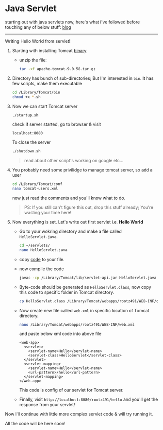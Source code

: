 #	Java Servlet

starting out with java servlets now, here's what i've followed before touching any of below stuff: [blog](https://www.herongyang.com/JSP/macOS-My-First-Servlet-Page.html)

---

Writing Hello World from servlet!

1. Starting with installing Tomcat [binary](https://dlcdn.apache.org/tomcat/tomcat-9/v9.0.58/bin/apache-tomcat-9.0.58.tar.gz)

	*	unzip the file: 
		```sh
		tar -xf apache-tomcat-9.0.58.tar.gz
		```

2.	Directory has bunch of sub-directories; But I'm interested in `bin`.
	It has few scripts, make them executable
	```sh
	cd /Library/Tomcat/bin
	chmod +x *.sh
	```

3.	Now we can start Tomcat server
	```sh
	./startup.sh
	```
	check if server started, go to browser & visit
	```
	localhost:8080
	```
	To close the server
	```sh
	./shutdown.sh
	```
	> read about other script's working on google etc...

4.	You probably need some privilidge to manage tomcat server, so add a user
	```sh
	cd /Library/Tomcat/conf
	nano tomcat-users.xml
	```
	now just read the comments and you'll know what to do.
	> PS: If you still can't figure this out, drop this stuff already; You're wasting your time here!

5.	Now everything is set. Let's write out first servlet i.e. **Hello World**
	*	Go to your wokring directory and make a file called `HelloServlet.java`.
		```sh
		cd ~/servlets/
		nano HelloServlet.java
		```
	*	copy [code](./HelloServlet.java) to your file.
	*	now compile the code
		```sh
		javac -cp /Library/Tomcat/lib/servlet-api.jar HelloServlet.java
		```
	*	Byte-code should be generated as `HelloServlet.class`, now copy this code to specific folder in Tomcat directory.
		```sh
		cp HelloServlet.class /Library/Tomcat/webapps/rootz491/WEB-INF/classes
		```

	*	Now create new file called `web.xml` in specific location of Tomcat directory.
		```sh
		nano /Library/Tomcat/webapps/rootz491/WEB-INF/web.xml
		```
		and paste below xml code into above file
		```
		<web-app>
		  <servlet>
		    <servlet-name>Hello</servlet-name>
		    <servlet-class>HelloServlet</servlet-class>
		  </servlet>
		  <servlet-mapping>
		    <servlet-name>Hello</servlet-name>
		    <url-pattern>/hello</url-pattern>
		  </servlet-mapping>
		</web-app>
		```
		This code is config of our servlet for Tomcat server.

	*	Finally, visit `http://localhost:8080/rootz491/hello` and you'll get the response from your servlet!



Now I'll continue with little more complex servlet code & will try running it.

All the code will be here soon!















